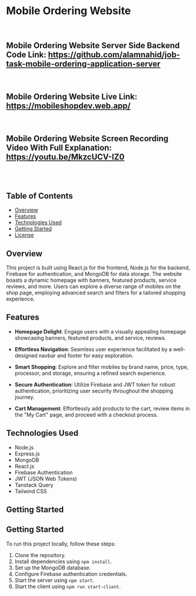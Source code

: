 # Mobile Ordering Website
<br>

## Mobile Ordering Website Server Side Backend Code Link: https://github.com/alamnahid/job-task-mobile-ordering-application-server
<br>

## Mobile Ordering Website Live Link: https://mobileshopdev.web.app/
<br>

## Mobile Ordering Website Screen Recording Video With Full Explanation: https://youtu.be/MkzcUCV-IZ0
<br><br>


## Table of Contents

- [Overview](#overview)
- [Features](#features)
- [Technologies Used](#technologies-used)
- [Getting Started](#getting-started)
- [License](#license)

## Overview

This project is built using React.js for the frontend, Node.js for the backend, Firebase for authentication, and MongoDB for data storage. The website boasts a dynamic homepage with banners, featured products, service reviews, and more. Users can explore a diverse range of mobiles on the shop page, employing advanced search and filters for a tailored shopping experience.

## Features

- **Homepage Delight**: Engage users with a visually appealing homepage showcasing banners, featured products, and service, reviews.

- **Effortless Navigation**: Seamless user experience facilitated by a well-designed navbar and footer for easy exploration.

- **Smart Shopping**: Explore and filter mobiles by brand name, price, type, processor, and storage, ensuring a refined search experience.

- **Secure Authentication**: Utilize Firebase and JWT token for robust authentication, prioritizing user security throughout the shopping journey.

- **Cart Management**: Effortlessly add products to the cart, review items in the "My Cart" page, and proceed with a checkout process.

## Technologies Used

- Node.js
- Express.js
- MongoDB
- React.js
- Firebase Authentication
- JWT (JSON Web Tokens)
- Tanstack Query
- Tailwind CSS

## Getting Started

## Getting Started

To run this project locally, follow these steps:

1. Clone the repository.
2. Install dependencies using `npm install`.
3. Set up the MongoDB database.
4. Configure Firebase authentication credentials.
5. Start the server using `npm start`.
6. Start the client using `npm run start-client`.
